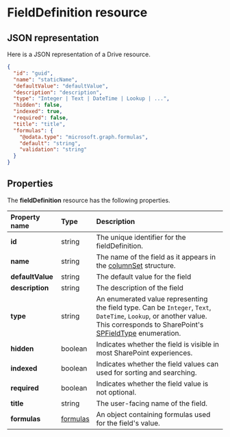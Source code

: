 # FieldDefinition resource

## JSON representation

Here is a JSON representation of a Drive resource.
<!-- { "blockType": "resource", "@odata.type": "microsoft.graph.fieldDefinition",
       "keyProperty": "id", "optionalProperties": [ ] } -->

```json
{
  "id": "guid",
  "name": "staticName",
  "defaultValue": "defaultValue",
  "description": "description",
  "type": "Integer | Text | DateTime | Lookup | ...",
  "hidden": false,
  "indexed": true,
  "required": false,
  "title": "title",
  "formulas": {
    "@odata.type": "microsoft.graph.formulas",
    "default": "string",
    "validation": "string"
  }
}
```

## Properties

The **fieldDefinition** resource has the following properties.

| Property name    | Type         | Description
|:-----------------|:-------------|:-------------------------------------------
| **id**           | string       | The unique identifier for the fieldDefinition.
| **name**         | string       | The name of the field as it appears in the [columnSet][] structure.
| **defaultValue** | string       | The default value for the field
| **description**  | string       | The description of the field
| **type**         | string       | An enumerated value representing the field type. Can be `Integer`, `Text`, `DateTime`, `Lookup`, or another value. This corresponds to SharePoint's [SPFieldType][] enumeration.
| **hidden**       | boolean      | Indicates whether the field is visible in most SharePoint experiences.
| **indexed**      | boolean      | Indicates whether the field values can used for sorting and searching.
| **required**     | boolean      | Indicates whether the field value is not optional.
| **title**        | string       | The user-facing name of the field.
| **formulas**     | [formulas][] | An object containing formulas used for the field's value.

[columnSet]: fieldValueSet.md
[formulas]: formulas.md
[SPFieldType]: https://msdn.microsoft.com/en-us/library/microsoft.sharepoint.spfieldtype.aspx

<!-- {
  "type": "#page.annotation",
  "description": "",
  "keywords": "",
  "section": "documentation",
  "tocPath": "Resources/FieldDefinition"
} -->
